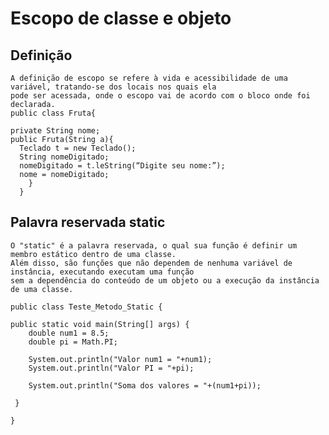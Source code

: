 # Escopo de classe e objeto
## Definição
    A definição de escopo se refere à vida e acessibilidade de uma variável, tratando-se dos locais nos quais ela
    pode ser acessada, onde o escopo vai de acordo com o bloco onde foi declarada.
    public class Fruta{
    
    private String nome;
    public Fruta(String a){
      Teclado t = new Teclado();
      String nomeDigitado;
      nomeDigitado = t.leString(“Digite seu nome:”);
      nome = nomeDigitado;
        }
      }
## Palavra reservada static
    O "static" é a palavra reservada, o qual sua função é definir um membro estático dentro de uma classe.
    Além disso, são funções que não dependem de nenhuma variável de instância, executando executam uma função 
    sem a dependência do conteúdo de um objeto ou a execução da instância de uma classe.
    
    public class Teste_Metodo_Static {

	public static void main(String[] args) {
		double num1 = 8.5;
		double pi = Math.PI;

		System.out.println("Valor num1 = "+num1);
		System.out.println("Valor PI = "+pi);

		System.out.println("Soma dos valores = "+(num1+pi));

	 }

    }
